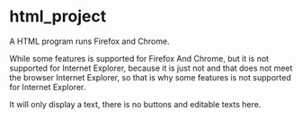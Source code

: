 # html_project
A HTML program runs Firefox and Chrome.

While some features is supported for Firefox And Chrome, but it is not supported for Internet Explorer, because it is just not and that does not meet the browser Internet Explorer, so that is why some features is not supported for Internet Explorer. 

It will only display a text, there is no buttons and editable texts here.
